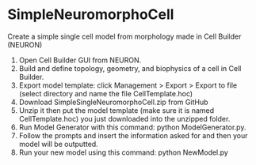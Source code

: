 # SimpleNeuromorphoCell
Create a simple single cell model from morphology made in Cell Builder (NEURON)
1. Open Cell Builder GUI from NEURON.
2. Build and define topology, geometry, and biophysics of a cell in Cell Builder.
3. Export model template: click Management > Export > Export to file (select directory and name the file CellTemplate.hoc)
4. Download SimpleSingleNeuromorphoCell.zip from GitHub
5. Unzip it then put the model template (make sure it is named CellTemplate.hoc) you just downloaded into the unzipped folder.
6. Run Model Generator with this command: python ModelGenerator.py.
7. Follow the prompts and insert the information asked for and then your model will be outputted.
8. Run your new model using this command: python NewModel.py
